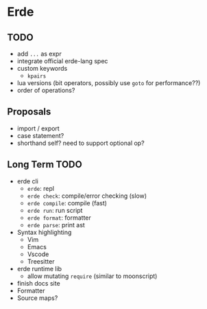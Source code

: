 # Erde

## TODO

- add `...` as expr
- integrate official erde-lang spec
- custom keywords
  - `kpairs`
- lua versions (bit operators, possibly use `goto` for performance??)
- order of operations?

## Proposals

- import / export
- case statement?
- shorthand self? need to support optional op?

## Long Term TODO

- erde cli
  - `erde`: repl
  - `erde check`: compile/error checking (slow)
  - `erde compile`: compile (fast)
  - `erde run`: run script
  - `erde format`: formatter
  - `erde parse`: print ast
- Syntax highlighting
  - Vim
  - Emacs
  - Vscode
  - Treesitter
- erde runtime lib
  - allow mutating `require` (similar to moonscript)
- finish docs site
- Formatter
- Source maps?
